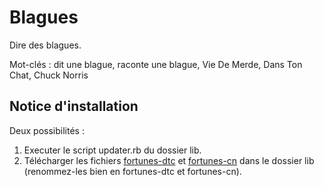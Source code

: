 Blagues
==========

Dire des blagues.

Mot-clés : dit une blague, raconte une blague, Vie De Merde, Dans Ton Chat, Chuck Norris

Notice d'installation
---------------------

Deux possibilités :

1. Executer le script updater.rb du dossier lib.
2. Télécharger les fichiers [fortunes-dtc](http://danstonchat.com/fortunes) et [fortunes-cn](http://chucknorrisfacts.fr/fortunes/fortunes.txt) dans le dossier lib (renommez-les bien en fortunes-dtc et fortunes-cn).